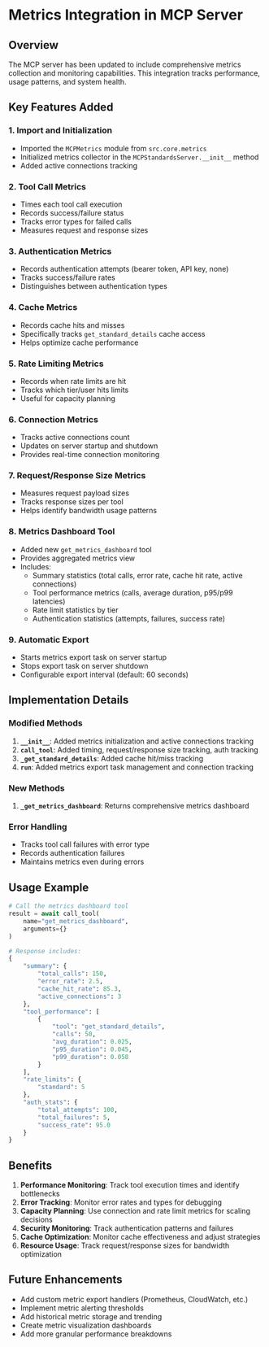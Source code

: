 # Metrics Integration in MCP Server

## Overview

The MCP server has been updated to include comprehensive metrics collection and monitoring capabilities. This integration tracks performance, usage patterns, and system health.

## Key Features Added

### 1. Import and Initialization
- Imported the `MCPMetrics` module from `src.core.metrics`
- Initialized metrics collector in the `MCPStandardsServer.__init__` method
- Added active connections tracking

### 2. Tool Call Metrics
- Times each tool call execution
- Records success/failure status
- Tracks error types for failed calls
- Measures request and response sizes

### 3. Authentication Metrics
- Records authentication attempts (bearer token, API key, none)
- Tracks success/failure rates
- Distinguishes between authentication types

### 4. Cache Metrics
- Records cache hits and misses
- Specifically tracks `get_standard_details` cache access
- Helps optimize cache performance

### 5. Rate Limiting Metrics
- Records when rate limits are hit
- Tracks which tier/user hits limits
- Useful for capacity planning

### 6. Connection Metrics
- Tracks active connections count
- Updates on server startup and shutdown
- Provides real-time connection monitoring

### 7. Request/Response Size Metrics
- Measures request payload sizes
- Tracks response sizes per tool
- Helps identify bandwidth usage patterns

### 8. Metrics Dashboard Tool
- Added new `get_metrics_dashboard` tool
- Provides aggregated metrics view
- Includes:
  - Summary statistics (total calls, error rate, cache hit rate, active connections)
  - Tool performance metrics (calls, average duration, p95/p99 latencies)
  - Rate limit statistics by tier
  - Authentication statistics (attempts, failures, success rate)

### 9. Automatic Export
- Starts metrics export task on server startup
- Stops export task on server shutdown
- Configurable export interval (default: 60 seconds)

## Implementation Details

### Modified Methods

1. **`__init__`**: Added metrics initialization and active connections tracking
2. **`call_tool`**: Added timing, request/response size tracking, auth tracking
3. **`_get_standard_details`**: Added cache hit/miss tracking
4. **`run`**: Added metrics export task management and connection tracking

### New Methods

1. **`_get_metrics_dashboard`**: Returns comprehensive metrics dashboard

### Error Handling

- Tracks tool call failures with error type
- Records authentication failures
- Maintains metrics even during errors

## Usage Example

```python
# Call the metrics dashboard tool
result = await call_tool(
    name="get_metrics_dashboard",
    arguments={}
)

# Response includes:
{
    "summary": {
        "total_calls": 150,
        "error_rate": 2.5,
        "cache_hit_rate": 85.3,
        "active_connections": 3
    },
    "tool_performance": [
        {
            "tool": "get_standard_details",
            "calls": 50,
            "avg_duration": 0.025,
            "p95_duration": 0.045,
            "p99_duration": 0.058
        }
    ],
    "rate_limits": {
        "standard": 5
    },
    "auth_stats": {
        "total_attempts": 100,
        "total_failures": 5,
        "success_rate": 95.0
    }
}
```

## Benefits

1. **Performance Monitoring**: Track tool execution times and identify bottlenecks
2. **Error Tracking**: Monitor error rates and types for debugging
3. **Capacity Planning**: Use connection and rate limit metrics for scaling decisions
4. **Security Monitoring**: Track authentication patterns and failures
5. **Cache Optimization**: Monitor cache effectiveness and adjust strategies
6. **Resource Usage**: Track request/response sizes for bandwidth optimization

## Future Enhancements

- Add custom metric export handlers (Prometheus, CloudWatch, etc.)
- Implement metric alerting thresholds
- Add historical metric storage and trending
- Create metric visualization dashboards
- Add more granular performance breakdowns